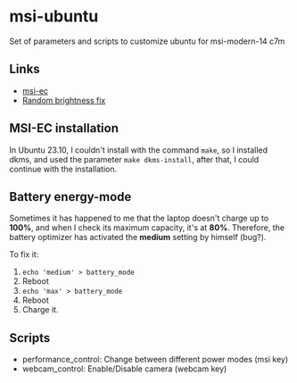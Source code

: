 # msi-ubuntu

Set of parameters and scripts to customize ubuntu for msi-modern-14 c7m

## Links

* [msi-ec](https://github.com/BeardOverflow/msi-ec)
* [Random brightness fix](https://askubuntu.com/a/1487963)

## MSI-EC installation

In Ubuntu 23.10, I couldn't install with the command `make`, so I installed dkms, and used the parameter `make dkms-install`, after that, I could continue with the installation.

## Battery energy-mode

Sometimes it has happened to me that the laptop doesn't charge up to **100%**, and when I check its maximum capacity, it's at **80%**. Therefore, the battery optimizer has activated the **medium** setting by himself (bug?). 

To fix it:

1. `echo 'medium' > battery_mode`
2. Reboot
3. `echo 'max' > battery_mode`
4. Reboot
5. Charge it.

## Scripts

* performance_control: Change between different power modes (msi key)
* webcam_control: Enable/Disable camera (webcam key)
